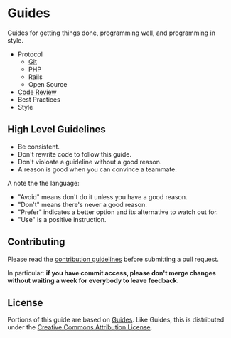 # Guides

Guides for getting things done, programming well, and programming in
style.

* Protocol
  * [Git](/protocol/git)
  * PHP
  * Rails
  * Open Source
* [Code Review](/code-review)
* Best Practices
* Style

## High Level Guidelines

* Be consistent.
* Don't rewrite code to follow this guide.
* Don't violoate a guideline without a good reason.
* A reason is good when you can convince a teammate.

A note the the language:

* "Avoid" means don't do it unless you have a good reason.
* "Don't" means there's never a good reason.
* "Prefer" indicates a better option and its alternative to watch out
  for.
* "Use" is a positive instruction.

## Contributing

Please read the [contribution guidelines] before submitting a pull request.

In particular: **if you have commit access, please don't merge changes without
waiting a week for everybody to leave feedback**.

## License
Portions of this guide are based on [Guides][guides]. Like Guides, this
is distributed under the [Creative Commons Attribution License][cc].


[guides]: https://github.com/thoughtbot/guides
[cc]: http://creativecommons.org/licenses/by/3.0/
[contribution guidelines]: /CONTRIBUTING.md
